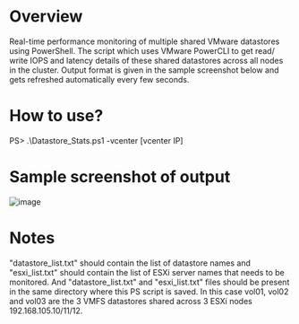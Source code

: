 # Overview
Real-time performance monitoring of multiple shared VMware datastores using PowerShell. The script which uses VMware PowerCLI  to get read/ write IOPS and latency details of these shared datastores across all nodes in the cluster. Output format is given in the sample screenshot below and gets refreshed automatically every few seconds.

# How to use?
PS> .\Datastore_Stats.ps1 -vcenter [vcenter IP]

# Sample screenshot of output
![image](https://user-images.githubusercontent.com/30316226/49784524-37dff500-fce3-11e8-970f-373ded62dc35.png)

# Notes
"datastore_list.txt" should contain the list of datastore names and "esxi_list.txt" should contain the list of ESXi server names that needs to be monitored. And "datastore_list.txt" and "esxi_list.txt" files should be present in the same directory where this PS script is saved. In this case vol01, vol02 and vol03 are the 3 VMFS datastores shared across 3 ESXi nodes 192.168.105.10/11/12.
